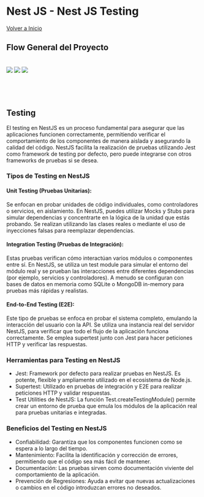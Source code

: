 # Nest JS - Nest JS Testing

[Volver a Inicio](../README.md)

## Flow General del Proyecto

<img src="./assets/10-01.png" style="margin: 20px 0 60px 0">

<img src="./assets/10-02.png" style="margin: 20px 0 60px 0">

<img src="./assets/10-03.png" style="margin: 20px 0 60px 0">

## Testing

El testing en NestJS es un proceso fundamental para asegurar que las aplicaciones funcionen correctamente, permitiendo verificar el comportamiento de los componentes de manera aislada y asegurando la calidad del código. NestJS facilita la realización de pruebas utilizando Jest como framework de testing por defecto, pero puede integrarse con otros frameworks de pruebas si se desea.

### Tipos de Testing en NestJS

#### Unit Testing (Pruebas Unitarias):

Se enfocan en probar unidades de código individuales, como controladores o servicios, en aislamiento.
En NestJS, puedes utilizar Mocks y Stubs para simular dependencias y concentrarte en la lógica de la unidad que estás probando.
Se realizan utilizando las clases reales o mediante el uso de inyecciones falsas para reemplazar dependencias.

#### Integration Testing (Pruebas de Integración):

Estas pruebas verifican cómo interactúan varios módulos o componentes entre sí.
En NestJS, se utiliza un test module para simular el entorno del módulo real y se prueban las interacciones entre diferentes dependencias (por ejemplo, servicios y controladores).
A menudo se configuran con bases de datos en memoria como SQLite o MongoDB in-memory para pruebas más rápidas y realistas.

#### End-to-End Testing (E2E):

Este tipo de pruebas se enfoca en probar el sistema completo, emulando la interacción del usuario con la API.
Se utiliza una instancia real del servidor NestJS, para verificar que todo el flujo de la aplicación funciona correctamente.
Se emplea supertest junto con Jest para hacer peticiones HTTP y verificar las respuestas.

### Herramientas para Testing en NestJS

- Jest: Framework por defecto para realizar pruebas en NestJS. Es potente, flexible y ampliamente utilizado en el ecosistema de Node.js.
- Supertest: Utilizado en pruebas de integración y E2E para realizar peticiones HTTP y validar respuestas.
- Test Utilities de NestJS: La función Test.createTestingModule() permite crear un entorno de prueba que emula los módulos de la aplicación real para pruebas unitarias e integradas.

### Beneficios del Testing en NestJS

- Confiabilidad: Garantiza que los componentes funcionen como se espera a lo largo del tiempo.
- Mantenimiento: Facilita la identificación y corrección de errores, permitiendo que el código sea más fácil de mantener.
- Documentación: Las pruebas sirven como documentación viviente del comportamiento de la aplicación.
- Prevención de Regresiones: Ayuda a evitar que nuevas actualizaciones o cambios en el código introduzcan errores no deseados.
